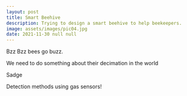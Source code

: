 ```yaml
---
layout: post
title: Smart Beehive
description: Trying to design a smart beehive to help beekeepers.
image: assets/images/pic04.jpg
date: 2021-11-30 null null
---
```


Bzz Bzz bees go buzz.

We need to do something about their decimation in the world

Sadge

Detection methods using gas sensors!
